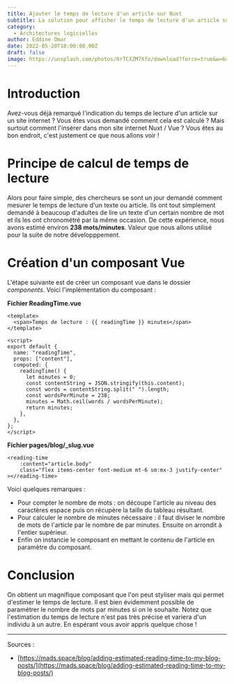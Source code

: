 ```yaml
---
title: Ajouter le temps de lecture d'un article sur Nuxt
subtitle: La solution pour afficher le temps de lecture d'un article sur un site internet
category:
  - Architectures logicielles
author: Eddine Omar
date: 2022-05-20T18:00:00.00Z
draft: false
image: https://unsplash.com/photos/0rTCXZM7Xfo/download?force=true&w=640
---
```


# Introduction

Avez-vous déjà remarqué l'indication du temps de lecture d'un article sur un site internet ? Vous êtes vous demandé comment cela est calculé ? Mais surtout comment l'insérer dans mon site internet Nuxt / Vue ?
Vous êtes au bon endroit, c'est justement ce que nous allons voir !

# Principe de calcul de temps de lecture

Alors pour faire simple, des chercheurs se sont un jour demandé comment mesurer le temps de lecture d'un texte ou article. Ils ont tout simplement demandé à beaucoup d'adultes de lire un texte d'un certain nombre de mot et ils les ont chronométré par la même occasion. De cette expérience, nous avons estimé environ **238 mots/minutes**. Valeur que nous allons utilisé pour la suite de notre développpement.

# Création d'un composant Vue
L'étape suivante est de créer un composant vue dans le dossier *components*.
Voici l'implémentation du composant :

**Fichier ReadingTime.vue**
```vue
<template>
  <span>Temps de lecture : {{ readingTime }} minutes</span>
</template>

<script>
export default {
  name: "readingTime",
  props: ["content"],
  computed: {
    readingTime() {
      let minutes = 0;
      const contentString = JSON.stringify(this.content);
      const words = contentString.split(" ").length;
      const wordsPerMinute = 238;
      minutes = Math.ceil(words / wordsPerMinute);
      return minutes;
    },
  },
};
</script>
```

**Fichier pages/blog/_slug.vue**
```vue
<reading-time
    :content="article.body"
    class="flex items-center font-medium mt-6 sm:mx-3 justify-center"
></reading-time>
```


Voici quelques remarques :
 * Pour compter le nombre de mots : on découpe l'article au niveau des caractères espace puis on récupère la taille du tableau résultant.
 * Pour calculer le nombre de minutes nécessaire : il faut diviser le nombre de mots de l'article par le nombre de par minutes. Ensuite on arrondit à l'entier supérieur.
 * Enfin on instancie le composant en mettant le contenu de l'article en paramètre du composant.

# Conclusion
On obtient un magnifique composant que l'on peut styliser mais qui permet d'estimer le temps de lecture. Il est bien évidemment possible de paramétrer le nombre de mots par minutes si on le souhaite. Notez que l'estimation du temps de lecture n'est pas très précise et variera d'un individu à un autre.
En espérant vous avoir appris quelque chose !

------------------------------------------

Sources :
* [https://mads.space/blog/adding-estimated-reading-time-to-my-blog-posts/](https://mads.space/blog/adding-estimated-reading-time-to-my-blog-posts/)


